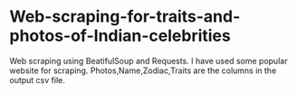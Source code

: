 # Web-scraping-for-traits-and-photos-of-Indian-celebrities
Web scraping using BeatifulSoup and Requests.
I have used some popular website for scraping.
Photos,Name,Zodiac,Traits are the columns in the output csv file.
